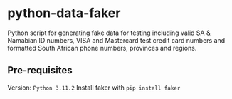 # python-data-faker
Python script for generating fake data for testing including valid SA & Namabian ID numbers, VISA and Mastercard test credit card numbers and formatted South African phone numbers, provinces and regions.

## Pre-requisites
Version: `Python 3.11.2`
Install faker with `pip install faker`
